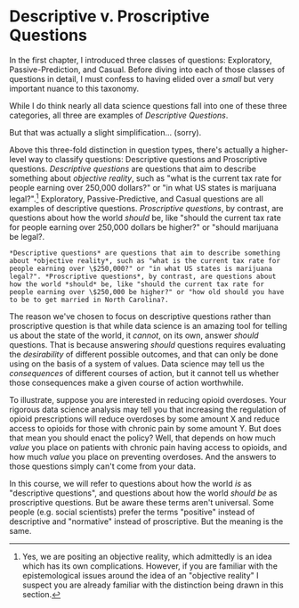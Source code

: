 # Descriptive v. Proscriptive Questions

In the first chapter, I introduced three classes of questions: Exploratory, Passive-Prediction, and Casual. Before diving into each of those classes of questions in detail, I must confess to having elided over a *small* but very important nuance to this taxonomy.

While I do think nearly all data science questions fall into one of these three categories, all three are examples of *Descriptive Questions*.

But that was actually a slight simplification... (sorry).

Above this three-fold distinction in question types, there's actually a higher-level way to classify questions: Descriptive questions and Proscriptive questions. *Descriptive questions* are questions that aim to describe something about *objective reality*, such as "what is the current tax rate for people earning over 250,000 dollars?" or "in what US states is marijuana legal?".[^objectivereality] Exploratory, Passive-Predictive, and Casual questions are all examples of descriptive questions. *Proscriptive questions*, by contrast, are questions about how the world *should* be, like "should the current tax rate for people earning over 250,000 dollars be higher?" or "should marijuana be legal?.

```{sidebar} Descriptive v. Proscriptive Questions
*Descriptive questions* are questions that aim to describe something about *objective reality*, such as "what is the current tax rate for people earning over \$250,000?" or "in what US states is marijuana legal?". *Proscriptive questions*, by contrast, are questions about how the world *should* be, like "should the current tax rate for people earning over \$250,000 be higher?" or "how old should you have to be to get married in North Carolina?.
```

[^objectivereality]: Yes, we are positing an objective reality, which admittedly is an idea which has its own complications. However, if you are familiar with the epistemological issues around the idea of an "objective reality" I suspect you are already familiar with the distinction being drawn in this section.

The reason we've chosen to focus on descriptive questions rather than proscriptive question is that while data science is an amazing tool for telling us about the state of the world, it *cannot*, on its own, answer *should* questions. That is because answering *should* questions requires evaluating the *desirability* of different possible outcomes, and that can only be done using on the basis of a system of values. Data science may tell us the *consequences* of different courses of action, but it cannot tell us whether those consequences make a given course of action worthwhile.

To illustrate, suppose you are interested in reducing opioid overdoses. Your rigorous data science analysis may tell you that increasing the regulation of opioid prescriptions will reduce overdoses by some amount X and reduce access to opioids for those with chronic pain by some amount Y. But does that mean you should enact the policy? Well, that depends on how much *value* you place on patients with chronic pain having access to opioids, and how much *value* you place on preventing overdoses. And the answers to those questions simply can't come from your data.

In this course, we will refer to questions about how the world *is* as "descriptive questions", and questions about how the world *should be* as proscriptive questions. But be aware these terms aren't universal. Some people (e.g. social scientists) prefer the terms "positive" instead of descriptive and "normative" instead of proscriptive. But the meaning is the same.
